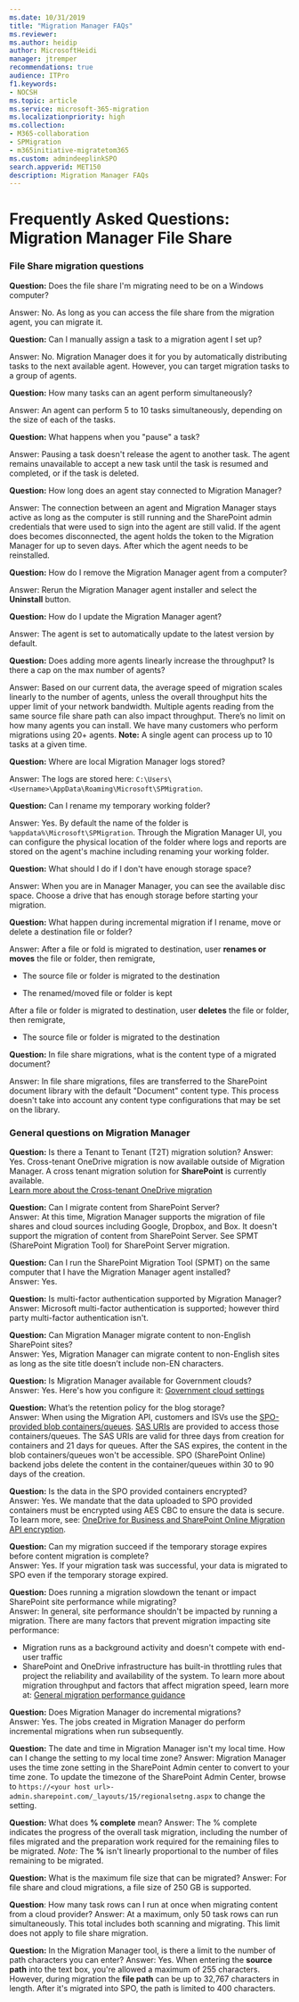 ```yaml
---
ms.date: 10/31/2019
title: "Migration Manager FAQs"
ms.reviewer: 
ms.author: heidip
author: MicrosoftHeidi
manager: jtremper
recommendations: true
audience: ITPro
f1.keywords:
- NOCSH
ms.topic: article
ms.service: microsoft-365-migration
ms.localizationpriority: high
ms.collection: 
- M365-collaboration
- SPMigration
- m365initiative-migratetom365
ms.custom: admindeeplinkSPO
search.appverid: MET150
description: Migration Manager FAQs
---
```


# Frequently Asked Questions: Migration Manager File Share

### File Share migration questions

**Question:** Does the file share I'm migrating need to be on a Windows computer?

Answer: No. As long as you can access the file share from the migration agent, you can migrate it.

**Question:** Can I manually assign a task to a migration agent I set up?

Answer: No. Migration Manager does it for you by automatically distributing tasks to the next available agent. However, you can target migration tasks to a group of agents.

**Question:** How many tasks can an agent perform simultaneously?

Answer: An agent can perform 5 to 10 tasks simultaneously, depending on the size of each of the tasks.

**Question:** What happens when you "pause" a task?

Answer: Pausing a task doesn't release the agent to another task. The agent remains unavailable to accept a new task until the task is resumed and completed, or if the task is deleted. 

**Question:** How long does an agent stay connected to Migration Manager?

Answer: The connection between an agent and Migration Manager stays active as long as the computer is still running and the SharePoint admin credentials that were used to sign into the agent are still valid. If the agent does becomes disconnected, the agent holds the token to the Migration Manager for up to seven days. After which the agent needs to be reinstalled.

**Question:** How do I remove the Migration Manager agent from a computer? 

Answer: Rerun the Migration Manager agent installer and select the **Uninstall** button.

**Question:** How do I update the Migration Manager agent?

Answer: The agent is set to automatically update to the latest version by default.

**Question:** Does adding more agents linearly increase the throughput? Is there a cap on the max number of agents?

Answer: Based on our current data, the average speed of migration scales linearly to the number of agents, unless the overall throughput hits the upper limit of your network bandwidth. Multiple agents reading from the same source file share path can also impact throughput. There’s no limit on how many agents you can install. We have many customers who perform migrations using 20+ agents. **Note:** A single agent can process up to 10 tasks at a given time.

**Question:** Where are local Migration Manager logs stored?

Answer: The logs are stored here: `C:\Users\<Username>\AppData\Roaming\Microsoft\SPMigration`.

**Question:** Can I rename my temporary working folder?

Answer: Yes. By default the name of the folder is `%appdata%\Microsoft\SPMigration`. Through the Migration Manager UI, you can configure the physical location of the folder where logs and reports are stored on the agent's machine including renaming your working folder. 

**Question:** What should I do if I don't have enough storage space? 

Answer: When you are in Manager Manager, you can see the available disc space. Choose a drive that has enough storage before starting your migration.

**Question:** What happen during incremental migration if I rename, move or delete a destination file or folder? 

Answer: After a file or fold is migrated to destination, user **renames or moves** the file or folder, then remigrate, 

- The source file or folder is migrated to the destination 

- The renamed/moved file or folder is kept

After a file or folder is migrated to destination, user **deletes** the file or folder, then remigrate, 

- The source file or folder is migrated to the destination

**Question:** In file share migrations, what is the content type of a migrated document? 

Answer: In file share migrations, files are transferred to the SharePoint document library with the default "Document" content type. This process doesn't take into account any content type configurations that may be set on the library.

### General questions on Migration Manager

**Question:** Is there a Tenant to Tenant (T2T) migration solution?
Answer: Yes. Cross-tenant OneDrive migration is now available outside of Migration Manager. A cross tenant migration solution for **SharePoint** is currently available.</br>[Learn more about the Cross-tenant OneDrive migration](/microsoft-365/enterprise/cross-tenant-onedrive-migration)

**Question:** Can I migrate content from SharePoint Server?</br>
Answer: At this time, Migration Manager supports the migration of file shares and cloud sources including Google, Dropbox, and Box. It doesn't support the migration of content from SharePoint Server. See SPMT (SharePoint Migration Tool) for SharePoint Server migration.

**Question:** Can I run the SharePoint Migration Tool (SPMT) on the same computer that I have the Migration Manager agent installed?</br>
Answer: Yes.

**Question:** Is multi-factor authentication supported by Migration Manager?</br>
Answer: Microsoft multi-factor authentication is supported; however third party multi-factor authentication isn't.

**Question:** Can Migration Manager migrate content to non-English SharePoint sites?</br>
Answer: Yes, Migration Manager can migrate content to non-English sites as long as the site title doesn’t include non-EN characters.

**Question:** Is Migration Manager available for Government clouds?</br>
Answer: Yes. Here's how you configure it: [Government cloud settings](./mm-gov-cloud.md)

**Question:** What’s the retention policy for the blog storage?</br>
Answer: When using the Migration API, customers and ISVs use the [SPO-provided blob containers/queues](/sharepoint/dev/apis/migration-api-azure-container-and-queue). [SAS URIs](/azure/storage/common/storage-sas-overview) are provided to access those containers/queues. The SAS URIs are valid for three days from creation for containers and 21 days for queues. After the SAS expires, the content in the blob containers/queues won't be accessible. SPO (SharePoint Online) backend jobs delete the content in the container/queues within 30 to 90 days of the creation.
 
**Question:** Is the data in the SPO provided containers encrypted?</br>
Answer: Yes. We mandate that the data uploaded to SPO provided containers must be encrypted using AES CBC to ensure the data is secure. To learn more, see: [OneDrive for Business and SharePoint Online Migration API encryption](/sharepoint/dev/apis/migration-api-encryption).

**Question:** Can my migration succeed if the temporary storage expires before content migration is complete?</br>
Answer: Yes. If your migration task was successful, your data is migrated to SPO even if the temporary storage expired.

**Question:** Does running a migration slowdown the tenant or impact SharePoint site performance while migrating? </br> 
Answer: In general, site performance shouldn't be impacted by running a migration. There are many factors that prevent migration impacting site performance:
- Migration runs as a background activity and doesn't compete with end-user traffic
- SharePoint and OneDrive infrastructure has built-in throttling rules that project the reliability and availability of the system. To learn more about migration throughput and factors that affect migration speed, learn more at: [General migration performance guidance](./sharepoint-online-and-onedrive-migration-speed.md)

**Question:** Does Migration Manager do incremental migrations? </br>
Answer: Yes. The jobs created in Migration Manager do perform incremental migrations when run subsequently. 

**Question:** The date and time in Migration Manager isn't my local time. How can I change the setting to my local time zone?
Answer: Migration Manager uses the time zone setting in the SharePoint Admin center to convert to your time zone. To update the timezone of the SharePoint Admin Center, browse to `https://<your host url>-admin.sharepoint.com/_layouts/15/regionalsetng.aspx` to change the setting.

**Question:** What does **% complete** mean?
Answer: The % complete indicates the progress of the overall task migration, including the number of files migrated and the preparation work required for the remaining files to be migrated. *Note:* The **%** isn't linearly proportional to the number of files remaining to be migrated.

**Question:** What is the maximum file size that can be migrated?
Answer: For file share and cloud migrations, a file size of 250 GB is supported. 

**Question**: How many task rows can I run at once when migrating content from a cloud provider?
Answer: At a maximum, only 50 task rows can run simultaneously. This total includes both scanning and migrating. This limit does not apply to file share migration.

**Question:** In the Migration Manager tool, is there a limit to the number of path characters you can enter?
Answer: Yes. When entering the **source path** into the text box, you're allowed a maximum of 255 characters. However, during migration the **file path** can be up to 32,767 characters in length. After it's migrated into SPO, the path is limited to 400 characters.

